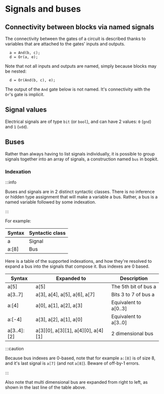 # Signals and buses

## Connectivity between blocks via named signals

The connectivity between the gates of a circuit is described thanks to variables that are attached to the gates' inputs and outputs.

```bopkit
  a = And(b, c);
  d = Or(a, e);
```

Note that not all inputs and outputs are named, simply because blocks may be nested:

```bopkit
  d = Or(And(b, c), e);
```

The output of the `And` gate below is not named. It's connectivity with the `Or`'s gate is implicit.

## Signal values

Electrical signals are of type `bit` (or `bool`), and can have 2 values: `0` (`gnd`) and `1` (`vdd`).

## Buses

Rather than always having to list signals individually, it is possible to group
signals together into an array of signals, a construction named `bus` in bopkit.

### Indexation

:::info

Buses and signals are in 2 distinct syntactic classes. There is no inference or hidden type assignment that will make a variable a bus. Rather, a bus is a named variable followed by some indexation.

:::

 For example:

| Syntax      | Syntactic class |
| ----------- | --------------- |
| a           | Signal          |
| a:[8]       | Bus             |

Here is a table of the supported indexations, and how they're resolved to expand a bus into the signals that compose it. Bus indexes are 0 based.

| Syntax      | Expanded to | Description |
| ----------- | ----------- | ------------|
| a[5] | a[5] | The 5th bit of bus a |
| a[3..7] | a[3], a[4], a[5], a[6], a[7] | Bits 3 to 7 of bus a |
| a:[4] | a[0], a[1], a[2], a[3] | Equivalent to a[0..3] |
| a:[-4] | a[3], a[2], a[1], a[0] | Equivalent to a[3..0] |
| a[3..4]:[2] | a[3][0], a[3][1], a[4][0], a[4][1] | 2 dimensional bus |

:::caution

Because bus indexes are 0-based, note that for example `a:[8]` is of size 8, and it's last signal is `a[7]` (and not `a[8]`). Beware of off-by-1 errors.

:::

Also note that multi dimensional bus are expanded from right to left, as shown in the last line of the table above.
